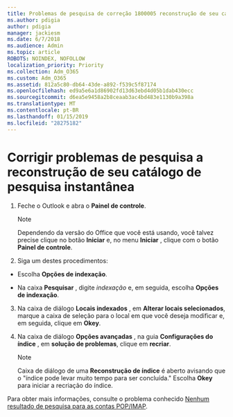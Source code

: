 ```yaml
---
title: Problemas de pesquisa de correção 1800005 reconstrução de seu catálogo de pesquisa instantânea
ms.author: pdigia
author: pdigia
manager: jackiesm
ms.date: 6/7/2018
ms.audience: Admin
ms.topic: article
ROBOTS: NOINDEX, NOFOLLOW
localization_priority: Priority
ms.collection: Adm_O365
ms.custom: Adm_O365
ms.assetid: 812a5c80-db64-43de-a892-f539c5f87174
ms.openlocfilehash: ed9a5e6a1d86902fd13d63ebd4d05b1dab430ecc
ms.sourcegitcommit: d6ea5e9458a2b8ceaab3ac4bd483e1130b9a398a
ms.translationtype: MT
ms.contentlocale: pt-BR
ms.lasthandoff: 01/15/2019
ms.locfileid: "28275182"
---
```

# <a name="fix-search-issues-by-rebuilding-your-instant-search-catalog"></a>Corrigir problemas de pesquisa a reconstrução de seu catálogo de pesquisa instantânea

1. Feche o Outlook e abra o **Painel de controle**.
    
    > [!NOTE]
    > Dependendo da versão do Office que você está usando, você talvez precise clique no botão **Iniciar** e, no menu **Iniciar** , clique com o botão **Painel de controle**. 
  
2. Siga um destes procedimentos:
    
  - Escolha **Opções de indexação**.
    
  - Na caixa **Pesquisar** , digite *indexação* e, em seguida, escolha **Opções de indexação**.
    
3. Na caixa de diálogo **Locais indexados** , em **Alterar locais selecionados**, marque a caixa de seleção para o local em que você deseja modificar e, em seguida, clique em **Okey**.
    
4. Na caixa de diálogo **Opções avançadas** , na guia **Configurações do índice** , em **solução de problemas**, clique em **recriar**.
    
    > [!NOTE]
    > Caixa de diálogo de uma **Reconstrução de índice** é aberto avisando que o "índice pode levar muito tempo para ser concluída." Escolha **Okey** para iniciar a recriação do índice. 
  
Para obter mais informações, consulte o problema conhecido [Nenhum resultado de pesquisa para as contas POP/IMAP](https://support.office.com/article/51c9d2c7-a3db-4358-afdf-50d3a9e57039.aspx).
  

